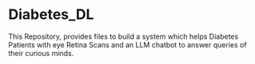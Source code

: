 # Diabetes_DL
This Repository, provides files to build a system which helps Diabetes Patients with eye Retina Scans and an LLM chatbot to answer queries of their curious minds.
